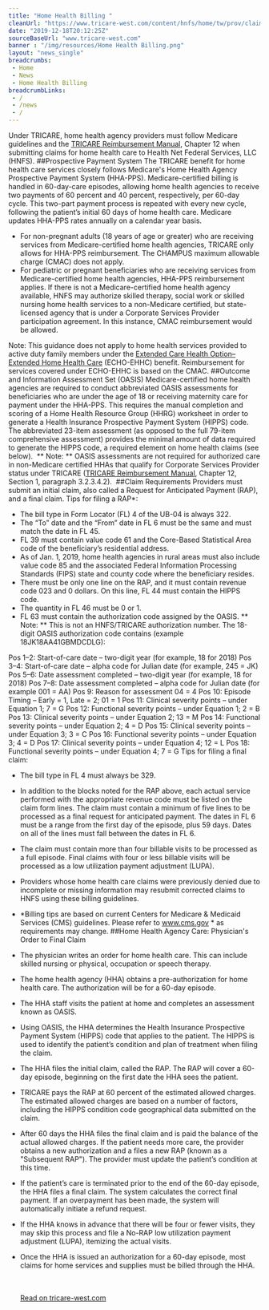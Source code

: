 ```yaml
--- 
title: "Home Health Billing "
cleanUrl: "https://www.tricare-west.com/content/hnfs/home/tw/prov/claims/billing_tips/hh.html"
date: "2019-12-18T20:12:25Z"
sourceBaseUrl: "www.tricare-west.com"
banner : "/img/resources/Home Health Billing.png"
layout: "news_single"
breadcrumbs:
 - Home
 - News
 - Home Health Billing
breadcrumbLinks:
 - / 
 - /news
 - / 
---
```

<div id="readability-page-1" class="page">
        Under TRICARE, home health agency providers must follow Medicare guidelines and the <a href="https://manuals.health.mil/pages/DisplayManual.aspx?SeriesId=TR15" target="_blank">TRICARE Reimbursement Manual</a>, Chapter 12 when submitting claims for home health care to Health Net Federal Services, LLC (HNFS).
##Prospective Payment System
The TRICARE benefit for home health care services closely follows Medicare's Home Health Agency Prospective Payment System (HHA-PPS). Medicare-certified billing is handled in 60-day-care episodes, allowing home health agencies to receive two payments of 60 percent and 40 percent, respectively, per 60-day cycle. This two-part payment process is repeated with every new cycle, following the patient’s initial 60 days of home health care. Medicare updates&nbsp;HHA-PPS rates annually on a calendar year basis.&nbsp;

* For non-pregnant adults (18 years of age or greater) who are receiving services from Medicare-certified home health agencies, TRICARE only allows for HHA-PPS reimbursement. The CHAMPUS maximum allowable charge (CMAC) does not apply.&nbsp;<br>
* For pediatric or pregnant beneficiaries who are receiving services from Medicare-certified home health agencies, HHA-PPS reimbursement applies. If there is not a Medicare-certified home health agency available, HNFS may authorize skilled therapy, social work or skilled nursing home health services to a non-Medicare certified, but state-licensed agency that is under a Corporate Services Provider participation agreement. In this instance, CMAC reimbursement would be allowed.

Note: This guidance does not apply to home health services provided to active duty family members under the <a href="chrome-extension://dianpiglekpdijgpgeboghccnmikajap/content/hnfs/home/tw/prov/res/prov_wellness/care/echo.html">Extended Care Health Option–Extended Home Health Care</a> (ECHO-EHHC) benefit. Reimbursement for services covered under ECHO-EHHC is based on the CMAC.
##Outcome and Information Assessment Set (OASIS)
Medicare-certified home health agencies are required to conduct abbreviated OASIS assessments for beneficiaries who are under the age of 18 or receiving maternity care for payment under the HHA-PPS. This requires the manual completion and scoring of a Home Health Resource Group (HHRG) worksheet in order to generate a Health Insurance Prospective Payment System (HIPPS) code. The abbreviated 23-item assessment (as opposed to the full 79-item comprehensive assessment) provides the minimal amount of data required to generate the HIPPS code, a required element on home health claims (see below).&nbsp;
** Note: ** OASIS assessments are not required for authorized care in non-Medicare certified HHAs that qualify for Corporate Services Provider status under TRICARE (<a href="https://manuals.health.mil/pages/DisplayManual.aspx?SeriesId=TR15" target="_blank">TRICARE Reimbursement Manual</a>, Chapter 12, Section 1, paragraph 3.2.3.4.2).&nbsp;
##Claim Requirements
Providers must submit an initial claim, also called a Request for Anticipated Payment (RAP), and a final claim.
Tips for filing a RAP*:

* The bill type in Form Locator (FL) 4 of the UB-04 is always 322.
* The “To” date and the “From” date in FL 6 must be the same and must match the date in FL 45.
* FL 39 must contain value code 61 and the Core-Based Statistical Area code of the beneficiary’s residential address.
* As of Jan. 1, 2019, home health agencies in rural areas must also include value code 85 and the associated Federal Information Processing Standards (FIPS) state and county code where the beneficiary resides.&nbsp;
* There must be only one line on the RAP, and it must contain revenue code 023 and 0 dollars. On this line, FL 44 must contain the HIPPS code.
* The quantity in FL 46 must be 0 or 1.
* FL 63 must contain the authorization code assigned by the OASIS.&nbsp;** Note: ** This is not an HNFS/TRICARE authorization number. The 18-digit OASIS authorization code contains (example 18JK18AA41GBMDCDLG):

Pos 1–2: Start-of-care date&nbsp;– two-digit year (for example, 18 for 2018)
Pos 3–4: Start-of-care date&nbsp;– alpha code for Julian date (for example, 245 = JK)
Pos 5–6: Date assessment completed&nbsp;– two-digit year (for example, 18 for 2018)
Pos 7–8: Date assessment completed&nbsp;– alpha code for Julian date (for example 001 = AA)
Pos 9: Reason for assessment 04 = 4
Pos 10: Episode Timing&nbsp;– Early = 1, Late = 2; 01 = 1
Pos 11: Clinical severity points&nbsp;– under Equation 1; 7 = G
Pos 12: Functional severity points&nbsp;– under Equation 1; 2 = B
Pos 13: Clinical severity points&nbsp;– under Equation 2; 13 = M
Pos 14: Functional severity points&nbsp;– under Equation 2; 4 = D
Pos 15: Clinical severity points&nbsp;– under Equation 3; 3 = C
Pos 16: Functional severity points&nbsp;– under Equation 3; 4 = D
Pos 17: Clinical severity points&nbsp;– under Equation 4; 12 = L
Pos 18: Functional severity points&nbsp;– under Equation 4; 7 = G
Tips for filing a final claim:

* The bill type in FL 4 must always be 329.
* In addition to the blocks noted for the RAP above, each actual service performed with the appropriate revenue code must be listed on the claim form lines. The claim must contain a minimum of five lines to be processed as a final request for anticipated payment. The dates in FL 6 must be a range from the first day of the episode, plus 59 days. Dates on all of the lines must fall between the dates in FL 6.
* The claim must contain more than four billable visits to be processed as a full episode. Final claims with four or less billable visits will be processed as a low utilization payment adjustment (LUPA).
* Providers whose home health care claims were previously denied due to incomplete or missing information may resubmit corrected claims to HNFS using these billing guidelines.

* *Billing tips are based on current Centers for Medicare &amp; Medicaid Services (CMS) guidelines. Please refer to <a href="https://www.cms.gov/" target="_blank">www.cms.gov * as requirements may change.</i>
##Home Health Agency Care: Physician's Order to Final Claim

* The physician writes an order for home health care. This can include skilled nursing or physical, occupation or speech therapy.
* The home health agency (HHA) obtains a pre-authorization for home health care. The authorization will be for a 60-day episode.
* The HHA staff visits the patient at home and completes an assessment known as OASIS.
* Using OASIS, the HHA determines the Health Insurance Prospective Payment System (HIPPS) code that applies to the patient. The HIPPS is used to identify the patient’s condition and plan of treatment when filing the claim.
* The HHA files the initial claim, called the RAP. The RAP will cover a 60-day episode, beginning on the first date the HHA sees the patient.
* TRICARE pays the RAP at 60 percent of the estimated allowed charges. The estimated allowed charges are based on a number of factors, including the HIPPS condition code geographical data submitted on the claim.
* After 60 days the HHA files the final claim and is paid the balance of the actual allowed charges. If the patient needs more care, the provider obtains a new authorization and a files a new RAP (known as a "Subsequent RAP"). The provider must update the patient’s condition at this time.
* If the patient’s care is terminated prior to the end of the 60-day episode, the HHA files a final claim. The system calculates the correct final payment. If an overpayment has been made, the system will automatically initiate a refund request.
* If the HHA knows in advance that there will be four or fewer visits, they may skip this process and file a No-RAP low utilization payment adjustment (LUPA), itemizing the actual visits.
* Once the HHA is issued an authorization for a 60-day episode, most claims for home services and supplies must be billed through the HHA.


    <br><br><a target="_blank" href=https://www.tricare-west.com/content/hnfs/home/tw/prov/claims/billing_tips/hh.html>Read on tricare-west.com</a>
